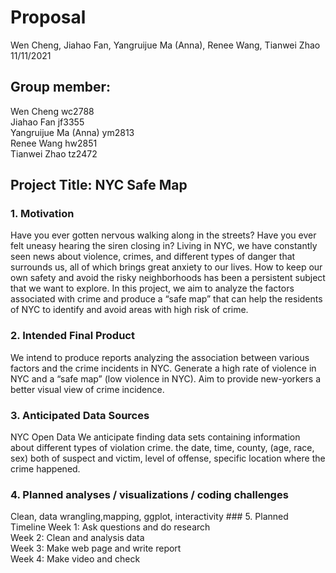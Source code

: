 Proposal
================
Wen Cheng, Jiahao Fan, Yangruijue Ma (Anna), Renee Wang, Tianwei Zhao
11/11/2021

## Group member:

Wen Cheng wc2788  
Jiahao Fan jf3355  
Yangruijue Ma (Anna) ym2813  
Renee Wang hw2851  
Tianwei Zhao tz2472

## Project Title: NYC Safe Map

### 1. Motivation

Have you ever gotten nervous walking along in the streets? Have you ever
felt uneasy hearing the siren closing in? Living in NYC, we have
constantly seen news about violence, crimes, and different types of
danger that surrounds us, all of which brings great anxiety to our
lives. How to keep our own safety and avoid the risky neighborhoods has
been a persistent subject that we want to explore. In this project, we
aim to analyze the factors associated with crime and produce a “safe
map” that can help the residents of NYC to identify and avoid areas with
high risk of crime.

### 2. Intended Final Product

We intend to produce reports analyzing the association between various
factors and the crime incidents in NYC. Generate a high rate of violence
in NYC and a “safe map” (low violence in NYC). Aim to provide
new-yorkers a better visual view of crime incidence.

### 3. Anticipated Data Sources

NYC Open Data We anticipate finding data sets containing information
about different types of violation crime. the date, time, county, (age,
race, sex) both of suspect and victim, level of offense, specific
location where the crime happened.

### 4. Planned analyses / visualizations / coding challenges

Clean, data wrangling,mapping, ggplot, interactivity \#\#\# 5. Planned
Timeline Week 1: Ask questions and do research  
Week 2: Clean and analysis data  
Week 3: Make web page and write report  
Week 4: Make video and check
